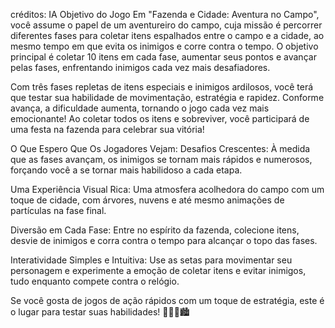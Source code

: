 créditos: IA
Objetivo do Jogo
Em "Fazenda e Cidade: Aventura no Campo", você assume o papel de um aventureiro do campo, cuja missão é percorrer diferentes fases para coletar itens espalhados entre o campo e a cidade, ao mesmo tempo em que evita os inimigos e corre contra o tempo. O objetivo principal é coletar 10 itens em cada fase, aumentar seus pontos e avançar pelas fases, enfrentando inimigos cada vez mais desafiadores.

Com três fases repletas de itens especiais e inimigos ardilosos, você terá que testar sua habilidade de movimentação, estratégia e rapidez. Conforme avança, a dificuldade aumenta, tornando o jogo cada vez mais emocionante! Ao coletar todos os itens e sobreviver, você participará de uma festa na fazenda para celebrar sua vitória!

O Que Espero Que Os Jogadores Vejam:
Desafios Crescentes: À medida que as fases avançam, os inimigos se tornam mais rápidos e numerosos, forçando você a se tornar mais habilidoso a cada etapa.

Uma Experiência Visual Rica: Uma atmosfera acolhedora do campo com um toque de cidade, com árvores, nuvens e até mesmo animações de partículas na fase final.

Diversão em Cada Fase: Entre no espírito da fazenda, colecione itens, desvie de inimigos e corra contra o tempo para alcançar o topo das fases.

Interatividade Simples e Intuitiva: Use as setas para movimentar seu personagem e experimente a emoção de coletar itens e evitar inimigos, tudo enquanto compete contra o relógio.

Se você gosta de jogos de ação rápidos com um toque de estratégia, este é o lugar para testar suas habilidades! 🧑‍🌾🌾🏙️
